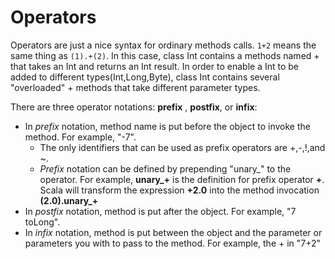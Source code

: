 Operators
===
Operators are just a nice syntax for ordinary methods calls. `1+2` means the same thing as `(1).+(2)`. In this case, class Int contains a methods named + that takes an Int and returns an Int result. In order to enable a Int to be added to different types(Int,Long,Byte), class Int contains several "overloaded" + methods that take different parameter types.

There are three operator notations: **prefix** , **postfix**, or **infix**:

* In *prefix* notation, method name is put before the object to invoke the method. For example, "-7".
  * The only identifiers that can be used as prefix operators are +,-,!,and ~.
  * *Prefix* notation can be defined by prepending "unary_" to the operator. For example, **unary_+** is the definition for prefix operator **+**. Scala will transform the expression **+2.0** into the method invocation **(2.0).unary_+**
* In *postfix* notation, method is put after the object. For example, "7 toLong".
* In *infix* notation, method is put between the object and the parameter or parameters you with to pass to the method. For example, the + in "7+2"

